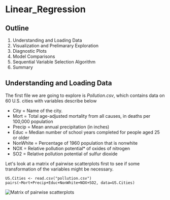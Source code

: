 # Linear_Regression

## Outline
1. Understanding and Loading Data
2. Visualization and Prelimarary Exploration
3. Diagnostic Plots
4. Model Comparisons
5. Sequential Variable Selection Algorithm
6. Summary

## Understanding and Loading Data
The first file we are going to explore is *Pollution.csv*, which contains data on 60 U.S. cities with variables describe below

* City = Name of the city.
* Mort = Total age-adjusted mortality from all causes, in deaths per 100,000 population 
* Precip = Mean annual precipitation (in inches)
* Educ = Median number of school years completed for people aged 25 or older
* NonWhite = Percentage of 1960 population that is nonwhite
* NOX = Relative pollution potential* of oxides of nitrogen
* SO2 = Relative pollution potential of sulfur dioxide

Let's look at a matrix of pairwise scatterplots first to see if some transformation of the variables might be necessary.

```
US.Cities <- read.csv("pollution.csv")
pairs(~Mort+Precip+Educ+NonWhite+NOX+SO2, data=US.Cities)
```

![Matrix of pairwise scatterplots](https://user-images.githubusercontent.com/87252001/125220199-4d9b6980-e294-11eb-9433-915adca2dbda.png)
